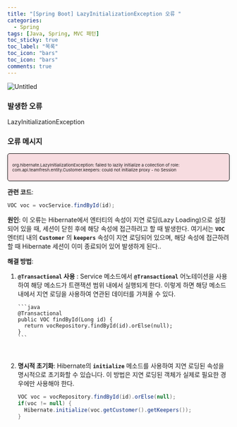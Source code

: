 ```yaml
---
title: "[Spring Boot] LazyInitializationException 오류 "
categories:
  - Spring
tags: [Java, Spring, MVC 패턴]
toc_sticky: true
toc_label: "목록"
toc_icon: "bars"
toc_icon: "bars"
comments: true
---
```


![Untitled](https://tecoble.techcourse.co.kr/static/f11e41fcb46e962e898e8816ba02d5f5/6050d/spring.png)

### **발생한 오류**

LazyInitializationException

### **오류 메시지**

<aside style="background-color: #f7dce0; font-size: 0.6rem; border: 1px solid #000; padding: 10px; border-radius: 5px;">

org.hibernate.LazyInitializationException: failed to lazily initialize a collection of role: com.api.teamfresh.entity.Customer.keepers: could not initialize proxy - no Session

</aside>

**관련 코드**:

```java
VOC voc = vocService.findById(id);
```

**원인**:
이 오류는 Hibernate에서 엔터티의 속성이 지연 로딩(Lazy Loading)으로 설정되어 있을 때, 세션이 닫힌 후에 해당 속성에 접근하려고 할 때 발생한다.
여기서는 **`VOC`** 엔터티 내의 **`Customer`** 의 **`keepers`** 속성이 지연 로딩되어 있으며, 해당 속성에 접근하려 할 때 Hibernate 세션이 이미 종료되어 있어 발생하게 된다..

**해결 방법**:

1.  **`@Transactional` 사용** : Service 메소드에서 **`@Transactional`** 어노테이션을 사용하여 해당 메소드가 트랜잭션 범위 내에서 실행되게 한다.
    이렇게 하면 해당 메소드 내에서 지연 로딩을 사용하여 연관된 데이터를 가져올 수 있다.

        ```java
        @Transactional
        public VOC findById(Long id) {
          return vocRepository.findById(id).orElse(null);
        }
        ```

<br/>

2.  **명시적 초기화**: Hibernate의 **`initialize`** 메소드를 사용하여 지연 로딩된 속성을 명시적으로 초기화할 수 있습니다. 이 방법은 지연 로딩된 객체가 실제로 필요한 경우에만 사용해야 한다.

    ```java
    VOC voc = vocRepository.findById(id).orElse(null);
    if(voc != null) {
      Hibernate.initialize(voc.getCustomer().getKeepers());
    }
    ```
